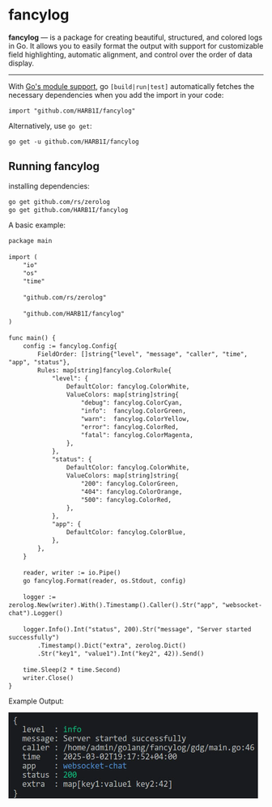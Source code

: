 # fancylog
**fancylog** — is a package for creating beautiful, structured, and colored logs in Go. It allows you to easily format the output with support for customizable field highlighting, automatic alignment, and control over the order of data display.
___
With [Go's module support](https://go.dev/wiki/Modules#how-to-use-modules), go `[build|run|test]` automatically fetches the necessary dependencies when you add the import in your code:
```
import "github.com/HARB1I/fancylog"
```
Alternatively, use `go get`:
```
go get -u github.com/HARB1I/fancylog
```
## **Running fancylog**
installing dependencies:
```
go get github.com/rs/zerolog
go get github.com/HARB1I/fancylog
```
A basic example:

```golang
package main

import (
	"io"
	"os"
	"time"

	"github.com/rs/zerolog"

	"github.com/HARB1I/fancylog"
)

func main() {
	config := fancylog.Config{
		FieldOrder: []string{"level", "message", "caller", "time", "app", "status"},
		Rules: map[string]fancylog.ColorRule{
			"level": {
				DefaultColor: fancylog.ColorWhite,
				ValueColors: map[string]string{
					"debug": fancylog.ColorCyan,
					"info":  fancylog.ColorGreen,
					"warn":  fancylog.ColorYellow,
					"error": fancylog.ColorRed,
					"fatal": fancylog.ColorMagenta,
				},
			},
			"status": {
				DefaultColor: fancylog.ColorWhite,
				ValueColors: map[string]string{
					"200": fancylog.ColorGreen,
					"404": fancylog.ColorOrange,
					"500": fancylog.ColorRed,
				},
			},
			"app": {
				DefaultColor: fancylog.ColorBlue,
			},
		},
	}

	reader, writer := io.Pipe()
	go fancylog.Format(reader, os.Stdout, config)

	logger := zerolog.New(writer).With().Timestamp().Caller().Str("app", "websocket-chat").Logger()

	logger.Info().Int("status", 200).Str("message", "Server started successfully")
		.Timestamp().Dict("extra", zerolog.Dict()
		.Str("key1", "value1").Int("key2", 42)).Send()

	time.Sleep(2 * time.Second)
	writer.Close()
}
```
Example Output:

![](Example_Output.png)
